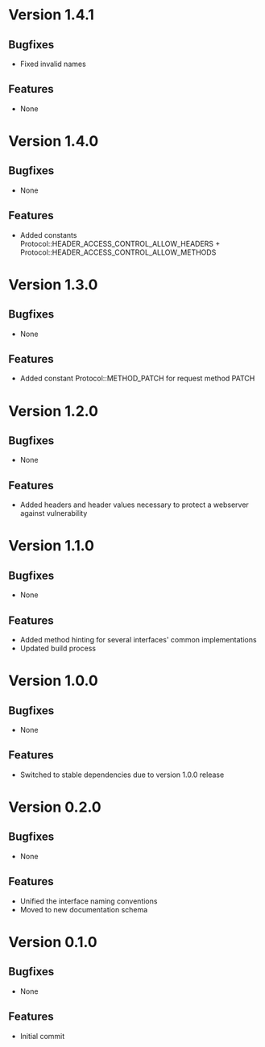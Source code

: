 # Version 1.4.1

## Bugfixes

* Fixed invalid names

## Features

* None

# Version 1.4.0

## Bugfixes

* None

## Features

* Added constants Protocol::HEADER_ACCESS_CONTROL_ALLOW_HEADERS + Protocol::HEADER_ACCESS_CONTROL_ALLOW_METHODS

# Version 1.3.0

## Bugfixes

* None

## Features

* Added constant Protocol::METHOD_PATCH for request method PATCH

# Version 1.2.0

## Bugfixes

* None

## Features

* Added headers and header values necessary to protect a webserver against vulnerability

# Version 1.1.0

## Bugfixes

* None

## Features

* Added method hinting for several interfaces' common implementations
* Updated build process

# Version 1.0.0

## Bugfixes

* None

## Features

* Switched to stable dependencies due to version 1.0.0 release

# Version 0.2.0

## Bugfixes

* None

## Features

* Unified the interface naming conventions
* Moved to new documentation schema

# Version 0.1.0

## Bugfixes

* None

## Features

* Initial commit
